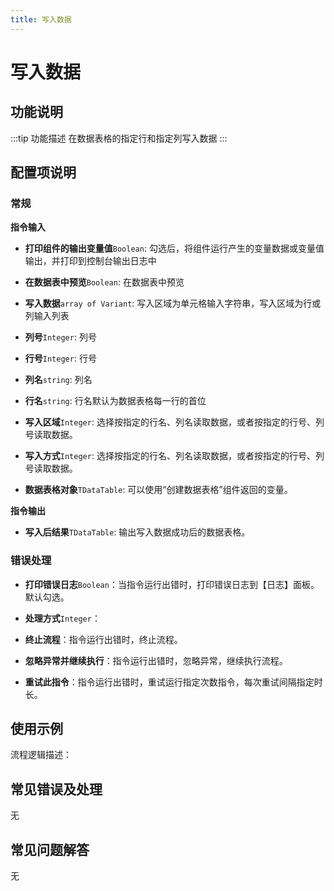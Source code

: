 ```yaml
---
title: 写入数据
---
```


# 写入数据

## 功能说明

:::tip 功能描述
在数据表格的指定行和指定列写入数据
:::

## 配置项说明

### 常规

**指令输入**

- **打印组件的输出变量值**`Boolean`: 勾选后，将组件运行产生的变量数据或变量值输出，并打印到控制台输出日志中

- **在数据表中预览**`Boolean`: 在数据表中预览

- **写入数据**`array of Variant`: 写入区域为单元格输入字符串，写入区域为行或列输入列表

- **列号**`Integer`: 列号

- **行号**`Integer`: 行号

- **列名**`string`: 列名

- **行名**`string`: 行名默认为数据表格每一行的首位

- **写入区域**`Integer`: 选择按指定的行名、列名读取数据，或者按指定的行号、列号读取数据。

- **写入方式**`Integer`: 选择按指定的行名、列名读取数据，或者按指定的行号、列号读取数据。

- **数据表格对象**`TDataTable`: 可以使用“创建数据表格”组件返回的变量。


**指令输出**

- **写入后结果**`TDataTable`: 输出写入数据成功后的数据表格。

### 错误处理

- **打印错误日志**`Boolean`：当指令运行出错时，打印错误日志到【日志】面板。默认勾选。

- **处理方式**`Integer`：

 - **终止流程**：指令运行出错时，终止流程。

 - **忽略异常并继续执行**：指令运行出错时，忽略异常，继续执行流程。

 - **重试此指令**：指令运行出错时，重试运行指定次数指令，每次重试间隔指定时长。

## 使用示例

流程逻辑描述：

## 常见错误及处理

无

## 常见问题解答

无

